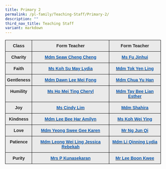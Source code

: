 ```yaml
---
title: Primary 2
permalink: /pl-family/Teaching-Staff/Primary-2/
description: ""
third_nav_title: Teaching Staff
variant: markdown
---
```

<style type="text/css">
.tg  {border-collapse:collapse;border-spacing:0;}
.tg td{border-color:black;border-style:solid;border-width:1px;font-family:Arial, sans-serif;font-size:14px;
  overflow:hidden;padding:10px 5px;word-break:normal;}
.tg th{border-color:black;border-style:solid;border-width:1px;font-family:Arial, sans-serif;font-size:14px;
  font-weight:normal;overflow:hidden;padding:10px 5px;word-break:normal;}
.tg .tg-n4qt{background-color:#EAEAEA;color:#222;font-weight:bold;text-align:center;vertical-align:top}
.tg .tg-a7kh{background-color:#EAEAEA;color:#0857AE;font-weight:bold;text-align:center;vertical-align:top}
</style>
<table class="tg">
<thead>
  <tr>
    <th class="tg-n4qt">Class</th>
    <th class="tg-n4qt">Form Teacher</th>
    <th class="tg-n4qt">Form Teacher</th>
  </tr>
</thead>
<tbody>
  <tr>
    <td class="tg-n4qt">Charity</td>
    <td class="tg-a7kh"><a href="mailto:Seaw_Cheng_Cheng@moe.edu.sg"><span style="font-weight:600;text-decoration:none;color:#0857AE">Mdm Seaw Cheng Cheng</span></a></td>
    <td class="tg-a7kh"><a href="mailto:Fu_Jinhui@moe.edu.sg"><span style="font-weight:600;text-decoration:none;color:#0857AE">Ms Fu Jinhui </span></a></td>
  </tr>
  <tr>
    <td class="tg-n4qt">Faith</td>
    <td class="tg-a7kh"><a href="mailto:koh_su_may_lydia@moe.edu.sg"><span style="font-weight:600;text-decoration:none;color:#0857AE">Ms Koh Su May Lydia </span></a></td>
    <td class="tg-a7kh"><a href="mailto:Tok_Yen_Ling@moe.edu.sg"><span style="font-weight:600;text-decoration:none;color:#0857AE"><span style="font-weight:600;text-decoration:none;color:#0857AE">Mdm Tok Yen Ling</span></span></a></td>
  </tr>
  <tr>
    <td class="tg-n4qt">Gentleness</td>
    <td class="tg-a7kh"><a href="mailto:Dawn_Lee_Mei_Fong@moe.edu.sg"><span style="font-weight:600;text-decoration:none;color:#0857AE">Mdm Dawn Lee Mei Fong</span></a></td>
    <td class="tg-a7kh"><a href="mailto:Chua_Yu_Han@moe.edu.sg"><span style="font-weight:600;text-decoration:none;color:#0857AE">Mdm Chua Yu Han</span></a></td>
  </tr>
  <tr>
    <td class="tg-n4qt">Humility</td>
    <td class="tg-a7kh"><a href="mailto:Ho_Mei_Ting_Cheryl@moe.edu.sg"><span style="font-weight:600;text-decoration:none;color:#0857AE">Ms Ho Mei Ting Cheryl</span></a></td>
    <td class="tg-a7kh"><a href="mailto:Tay_Bee_Lian_Esther@moe.edu.sg"><span style="font-weight:600;text-decoration:none;color:#0857AE">Mdm Tay Bee Lian Esther</span></a></td>
  </tr>
  <tr>
    <td class="tg-n4qt">Joy</td>
    <td class="tg-a7kh"><a href="mailto:Cindy_Lim@moe.edu.sg"><span style="font-weight:600;text-decoration:none;color:#0857AE"><span style="font-weight:600;text-decoration:none;color:#0857AE">Ms Cindy Lim</span></span></a></td>
    <td class="tg-a7kh"><a href="mailto:S_Shahira@moe.edu.sg"><span style="font-weight:600;text-decoration:none;color:#0857AE">Mdm Shahira</span></a></td>
  </tr>
  <tr>
    <td class="tg-n4qt">Kindness</td>
    <td class="tg-a7kh"><a href="mailto:Lee_Bee_Har_Amilyn@moe.edu.sg"><span style="font-weight:600;text-decoration:none;color:#0857AE">Mdm Lee Bee Har Amilyn</span></a></td>
    <td class="tg-a7kh"><a href="mailto:Koh_Wei_Ying@moe.edu.sg"><span style="font-weight:600;text-decoration:none;color:#0857AE">Ms Koh Wei Ying</span></a></td>
  </tr>
  <tr>
    <td class="tg-n4qt">Love</td>
    <td class="tg-a7kh"><a href="mailto:Yeong_Swee_Gee_Karen@moe.edu.sg"><span style="font-weight:600;text-decoration:none;color:#0857AE">Mdm Yeong Swee Gee Karen</span></a></td>
    <td class="tg-a7kh"><a href="mailto:Ng_Jun_Qi@moe.edu.sg"><span style="font-weight:600;text-decoration:none;color:#0857AE"><span style="font-weight:600;text-decoration:none;color:#0857AE">Mr Ng Jun Qi</span></span></a></td>
  </tr>
  <tr>
    <td class="tg-n4qt">Patience</td>
    <td class="tg-a7kh"><a href="mailto:Leong_Wei_Ling_Jessica_Rebekah@moe.edu.sg"><span style="font-weight:600;text-decoration:none;color:#0857AE">Mdm Leong Wei Ling Jessica Rebekah</span></a></td>
    <td class="tg-a7kh"><a href="mailto:Li_Qinning_Lydia@moe.edu.sg"><span style="font-weight:600;text-decoration:none;color:#0857AE">Mdm Li Qinning Lydia</span></a></td>
  </tr>
  <tr>
    <td class="tg-n4qt">Purity</td>
    <td class="tg-a7kh"><a href="mailto:P_Kunasekaran_@moe.edu.sg"><span style="font-weight:600;text-decoration:none;color:#0857AE">Mrs P Kunasekaran </span></a></td>
    <td class="tg-a7kh"><a href="mailto:Lee_Boon_Kwee@moe.edu.sg"><span style="font-weight:600;text-decoration:none;color:#0857AE">Mr Lee Boon Kwee</span></a></td>
  </tr>
</tbody>
</table>